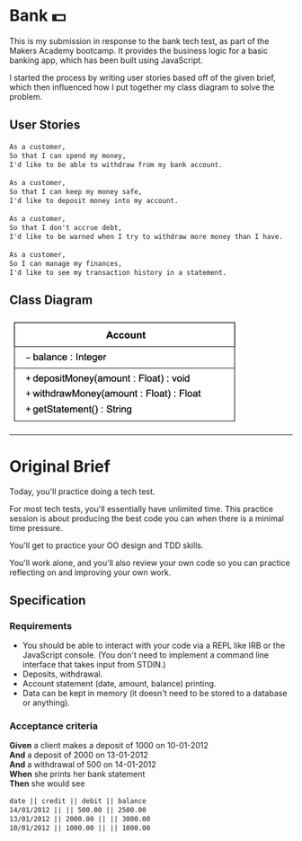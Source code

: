 # Bank 💵
This is my submission in response to the bank tech test, as part of the Makers Academy bootcamp. It provides the business logic for a basic banking app, which has been built using JavaScript.

I started the process by writing user stories based off of the given brief, which then influenced how I put together my class diagram to solve the problem.

## User Stories
    As a customer,
    So that I can spend my money,
    I'd like to be able to withdraw from my bank account.

    As a customer,
    So that I can keep my money safe,
    I'd like to deposit money into my account.
    
    As a customer,
    So that I don't accrue debt,
    I'd like to be warned when I try to withdraw more money than I have.

    As a customer,
    So I can manage my finances,
    I'd like to see my transaction history in a statement.

## Class Diagram
![A Class Diagram for the Account Class](/images/account-class-diagram.png)
    	
___
# Original Brief

Today, you'll practice doing a tech test.

For most tech tests, you'll essentially have unlimited time.  This practice session is about producing the best code you can when there is a minimal time pressure.

You'll get to practice your OO design and TDD skills.

You'll work alone, and you'll also review your own code so you can practice reflecting on and improving your own work.

## Specification

### Requirements

* You should be able to interact with your code via a REPL like IRB or the JavaScript console.  (You don't need to implement a command line interface that takes input from STDIN.)
* Deposits, withdrawal.
* Account statement (date, amount, balance) printing.
* Data can be kept in memory (it doesn't need to be stored to a database or anything).

### Acceptance criteria

**Given** a client makes a deposit of 1000 on 10-01-2012  
**And** a deposit of 2000 on 13-01-2012  
**And** a withdrawal of 500 on 14-01-2012  
**When** she prints her bank statement  
**Then** she would see

```
date || credit || debit || balance
14/01/2012 || || 500.00 || 2500.00
13/01/2012 || 2000.00 || || 3000.00
10/01/2012 || 1000.00 || || 1000.00
```
